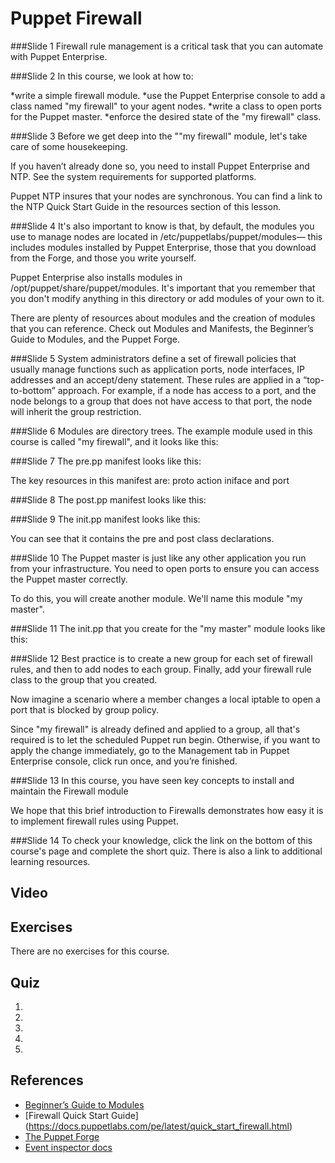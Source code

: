 # Puppet Firewall

###Slide 1
Firewall rule management is a critical task that you can automate with Puppet Enterprise.


###Slide 2
In this course, we look at how to:

*write a simple firewall module.
*use the Puppet Enterprise console to add a class named "my firewall" to your agent nodes.
*write a class to open ports for the Puppet master.
*enforce the desired state of the "my firewall" class.


###Slide 3
Before we get deep into the ""my firewall" module, let's take care of some housekeeping.

If you haven’t already done so, you need to install Puppet Enterprise and NTP. See the system requirements for supported platforms.

Puppet NTP insures that your nodes are synchronous. You can find a link to the NTP Quick Start Guide in the resources section of this lesson.

###Slide 4
It's also important to know is that, by default, the modules you use to manage nodes are located in /etc/puppetlabs/puppet/modules— this includes modules installed by Puppet Enterprise, those that you download from the Forge, and those you write yourself.

Puppet Enterprise also installs modules in /opt/puppet/share/puppet/modules. It's important that you remember that you don't modify anything in this directory or add modules of your own to it.

There are plenty of resources about modules and the creation of modules that you can reference. Check out Modules and Manifests, the Beginner’s Guide to Modules, and the Puppet Forge.


###Slide 5
System administrators define a set of firewall policies that usually manage functions such as application ports, node interfaces, IP addresses and an accept/deny statement. These rules are applied in a “top-to-bottom” approach. For example, if a node has access to a port, and the node belongs to a group that does not have access to that port, the node will inherit the group restriction. 


###Slide 6
Modules are directory trees. The example module used in this course is called "my firewall", and it looks like this:


###Slide 7
The pre.pp manifest looks like this:

The key resources in this manifest are:
proto
action
iniface
and port


###Slide 8
The post.pp manifest looks like this:
	

###Slide 9
The init.pp manifest looks like this:

You can see that it contains the pre and post class declarations.


###Slide 10
The Puppet master is just like any other application you run from your infrastructure. You need to open ports to ensure you can access the Puppet master correctly.

To do this, you will create another module. We'll name this module "my master".


###Slide 11
The init.pp that you create for the "my master" module looks like this:


###Slide 12
Best practice is to create a new group for each set of firewall rules, and then to add nodes to each group. Finally, add your firewall rule class to the group that you created.

Now imagine a scenario where a member changes a local iptable to open a port that is blocked by group policy.

Since "my firewall" is already defined and applied to a group, all that's required is to let the scheduled Puppet run begin. Otherwise, if you want to apply the change immediately, go to the Management tab in Puppet Enterprise console, click run once, and you’re finished. 


###Slide 13
In this course, you have seen key concepts to install and maintain the Firewall module

We hope that this brief introduction to Firewalls demonstrates how easy it is to implement firewall rules using Puppet.


###Slide 14
To check your knowledge, click the link on the bottom of this course's page and complete the short quiz. There is also a link to additional learning resources.


## Video ##

## Exercises ##
There are no exercises for this course.

## Quiz ##

1. 
2. 
3. 
4. 
5. 

## References ##
* [Beginner’s Guide to Modules](https://docs.puppetlabs.com/pe/latest/guides/module_guides/bgtm.html)
* [Firewall Quick Start Guide] (https://docs.puppetlabs.com/pe/latest/quick_start_firewall.html)
* [The Puppet Forge](https://forge.puppetlabs.com/)
* [Event inspector docs](https://docs.puppetlabs.com/pe/latest/console_event_inspector)
